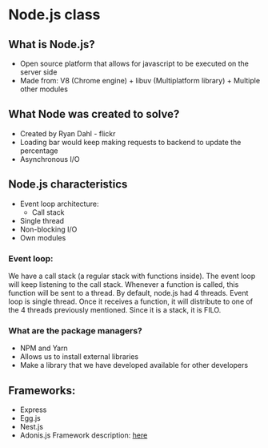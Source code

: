# Node.js class  

## What is Node.js?  
- Open source platform that allows for javascript to be executed on the server side
- Made from: V8 (Chrome engine) + libuv (Multiplatform library) + Multiple other modules  

## What Node was created to solve?
- Created by Ryan Dahl - flickr
- Loading bar would keep making requests to backend to update the percentage
- Asynchronous I/O  

## Node.js characteristics
- Event loop architecture:
  - Call stack
- Single thread
- Non-blocking I/O
- Own modules

### Event loop:  
We have a call stack (a regular stack with functions inside). The event loop will keep listening to the call stack. Whenever a function is called, this function will be sent to a thread. By default, node.js had 4 threads. Event loop is single thread. Once it receives a function, it will distribute to one of the 4 threads previously mentioned. Since it is a stack, it is FILO.

### What are the package managers?
- NPM and Yarn
- Allows us to install external libraries
- Make a library that we have developed available for other developers  
  
## Frameworks:
- Express
- Egg.js
- Nest.js
- Adonis.js
Framework description: [here](https://www.netsolutions.com/insights/what-is-a-framework-in-programming/#:~:text=A%20framework%20in%20programming%20is,inversion%20of%20control%20(IoC).)


